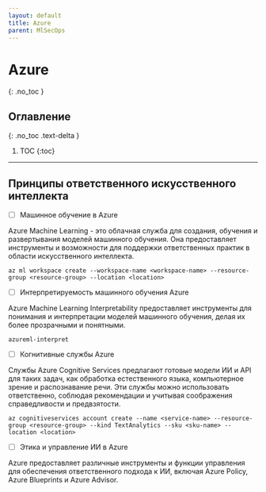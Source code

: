 ```yaml
---
layout: default
title: Azure
parent: MlSecOps
---
```



# Azure 
{: .no_toc }

## Оглавление
{: .no_toc .text-delta }

1. TOC
{:toc}

---





## Принципы ответственного искусственного интеллекта



- [ ] Машинное обучение в Azure

Azure Machine Learning - это облачная служба для создания, обучения и развертывания моделей машинного обучения. Она предоставляет инструменты и возможности для поддержки ответственных практик в области искусственного интеллекта.

```
az ml workspace create --workspace-name <workspace-name> --resource-group <resource-group> --location <location>
```




- [ ] Интерпретируемость машинного обучения Azure

Azure Machine Learning Interpretability предоставляет инструменты для понимания и интерпретации моделей машинного обучения, делая их более прозрачными и понятными.

```
azureml-interpret
```





- [ ] Когнитивные службы Azure

Службы Azure Cognitive Services предлагают готовые модели ИИ и API для таких задач, как обработка естественного языка, компьютерное зрение и распознавание речи. Эти службы можно использовать ответственно, соблюдая рекомендации и учитывая соображения справедливости и предвзятости.

```
az cognitiveservices account create --name <service-name> --resource-group <resource-group> --kind TextAnalytics --sku <sku-name> --location <location>
```




- [ ] Этика и управление ИИ в Azure

Azure предоставляет различные инструменты и функции управления для обеспечения ответственного подхода к ИИ, включая Azure Policy, Azure Blueprints и Azure Advisor.



